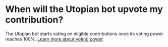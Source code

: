 # When will the Utopian bot upvote my contribution?

The Utopian bot starts voting on eligible contributions once its voting power reaches 100%. [Learn more about voting power](/kb/utopian-steem/voting-power.md).
